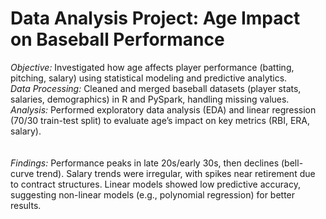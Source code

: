 # Data Analysis Project: Age Impact on Baseball Performance

*Objective:* Investigated how age affects player performance (batting, pitching, salary) using statistical modeling and predictive analytics.<br>
*Data Processing:* Cleaned and merged baseball datasets (player stats, salaries, demographics) in R and PySpark, handling missing values.<br>
*Analysis:* Performed exploratory data analysis (EDA) and linear regression (70/30 train-test split) to evaluate age’s impact on key metrics (RBI, ERA, salary).<br>
<br><br>
*Findings:*
Performance peaks in late 20s/early 30s, then declines (bell-curve trend).
Salary trends were irregular, with spikes near retirement due to contract structures.
Linear models showed low predictive accuracy, suggesting non-linear models (e.g., polynomial regression) for better results.